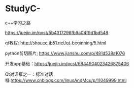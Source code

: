 # StudyC-
c++学习之路


https://juejin.im/post/5b4317296fb9a04f9d1bd548


qt教程:
http://shouce.jb51.net/qt-beginning/5.html


python剪切图片;
https://www.jianshu.com/p/481d538a1076


开发app基础：https://juejin.im/post/6844904023426875406


Qt对话框之一：标准对话框:https://www.cnblogs.com/linuxAndMcu/p/11049999.html
